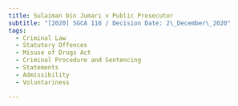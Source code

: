 ```yaml
---
title: Sulaiman bin Jumari v Public Prosecutor
subtitle: "[2020] SGCA 116 / Decision Date: 2\_December\_2020"
tags:
  - Criminal Law
  - Statutory Offences
  - Misuse of Drugs Act
  - Criminal Procedure and Sentencing
  - Statements
  - Admissibility
  - Voluntariness

---
```

